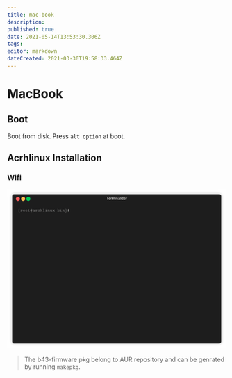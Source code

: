 ```yaml
---
title: mac-book
description: 
published: true
date: 2021-05-14T13:53:30.306Z
tags: 
editor: markdown
dateCreated: 2021-03-30T19:58:33.464Z
---
```


# MacBook

## Boot

Boot from disk. Press `alt option` at boot.

## Acrhlinux Installation

### Wifi

![broadcom.gif](/uploads/broadcom.gif)

> The b43-firmware pkg belong to AUR repository and can be genrated by running `makepkg`.